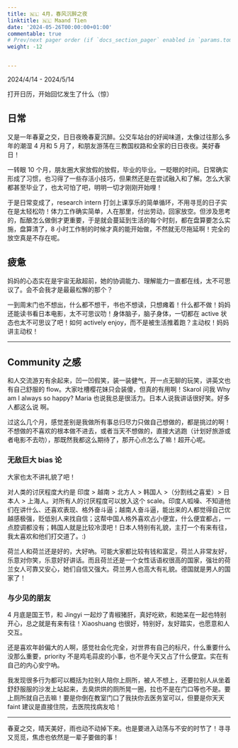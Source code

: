 ```yaml
---
title: 🇳🇱 4月，春风沉醉之夜
linktitle: 🇳🇱 Maand Tien
date: '2024-05-26T00:00:00+01:00'
commentable: true
# Prev/next pager order (if `docs_section_pager` enabled in `params.toml`)
weight: -12


---
```


2024/4/14 - 2024/5/14

打开日历，开始回忆发生了什么（惊）

## 日常

又是一年春夏之交，日日夜晚春夏沉醉。公交车站台的好闻味道，太像过往那么多年的潮湿 4 月和 5 月了，和朋友游荡在三教国权路和全家的日日夜夜。美好春日！

一转眼 10 个月，朋友圈大家放假的放假，毕业的毕业。一眨眼的时间。日常确实形成了习惯，也习得了一些存活小技巧，但果然还是在尝试融入和了解。怎么大家都甚至毕业了，也太可怕了吧，明明一切才刚刚开始哩！

于是日常变成了，research intern 打剑上课享乐的简单循环，不用寻觅的日子实在是太轻松叻！体力工作确实简单，人在那里，付出劳动，回家放空。但涉及思考的，酝酿怎么做倒才更重要，于是就会蔓延到生活的每个时刻，都在盘算要怎么实施，盘算清了，8 小时工作制的时候才真的能开始做，不然就无尽拖延啊！完全的放空真是不存在呢。

## 疲惫

妈妈的心态实在是宇宙无敌超前，她的协调能力、理解能力一直都在线，太不可思议了。会不会我才是最最松懈的那个？

一到周末门也不想出，什么都不想干，书也不想读，只想瘫着！什么都不做！妈妈还能读书看日本电影，太不可思议叻！身体脑子，脑子身体，一切都在 active 状态也太不可思议了吧！如何 actively enjoy，而不是被生活推着跑？主动权！妈妈讲主动权！

---

## Community 之感

和人交流游刃有余起来，凹一凹假笑，装一装健气，开一点无聊的玩笑，讲英文也有自己舒服的 flow。大家吐槽樱花妹只会装傻，但真的有用啊！Skarol 问我 Why am I always so happy? Maria 也说我总是很活力。日本人说我讲话很好笑。好多人都这么说 啊。

过这么几个月，感觉差别是我做所有事总归尽力只做自己想做的，都是挑过的啊！不想做的不喜欢的根本做不进去，或者当天不想做的，直接大逃跑（计划好旅游或者电影不去叻），那既然我都这么期待了，那开心点怎么了嘛！超开心呢。

### 无敌巨大 bias 论

大家也太不讲礼貌了吧！

对人类的讨厌程度大约是 印度 > 越南 > 北方人 > 韩国人 >（分割线之喜爱）> 日本人 > 上海人。对所有人的讨厌程度可以放入这个 scale。印度人呱噪、不知道他们在讲什么、还喜欢表现、格外奋斗逼；越南人奋斗逼，能出来的人都觉得自己优越感极强，贬低别人来找自信；这帮中国人格外喜欢占小便宜，什么便宜都占，一点腔调都没有；韩国人就是比较冷漠吧！日本人特别有礼貌，主打一个有来有往，我太喜欢和他们打交道了。:)

荷兰人和荷兰还是好的，大好吶。可能大家都比较有钱和富足，荷兰人非常友好，乐意对你笑，乐意好好讲话。而且荷兰还是一个女性话语权很高的国家，强壮的荷兰女人可靠又安心，她们自信又强大。荷兰男人也高大有礼貌。德国就是男人的国家了！

### 与少见的朋友

4 月底是国王节，和 Jingyi 一起炒了青椒猪肝，真好吃欸，和她呆在一起也特别开心，总之就是有来有往！Xiaoshuang 也很好，特别好，友好踏实，也愿意和人交互。

还是喜欢年龄偏大的人啊，感觉社会化完全，对世界有自己的标尺，什么重要什么没那么重要，priority 不是鸡毛蒜皮的小事，也不是今天又占了什么便宜。实在有自己的内心安宁吶。

我发现很多行为都可以概括为拉别人陪你上厕所，被人不想上，还要拉别人从坐着舒舒服服的沙发上站起来，去臭烘烘的厕所晃一圈，拉也不是在门口等也不是。要上厕所就自己去嘛！要是你倒在教室门口了我扶你去医务室可以，但要是你天天 faint 建议是直接住院，去医院找病友哈！

---

春夏之交，晴天美好，雨也动不动掉下来。也是要进入动荡与不安的时节了！寻寻又觅觅，焦虑也依然是一辈子要做的事！